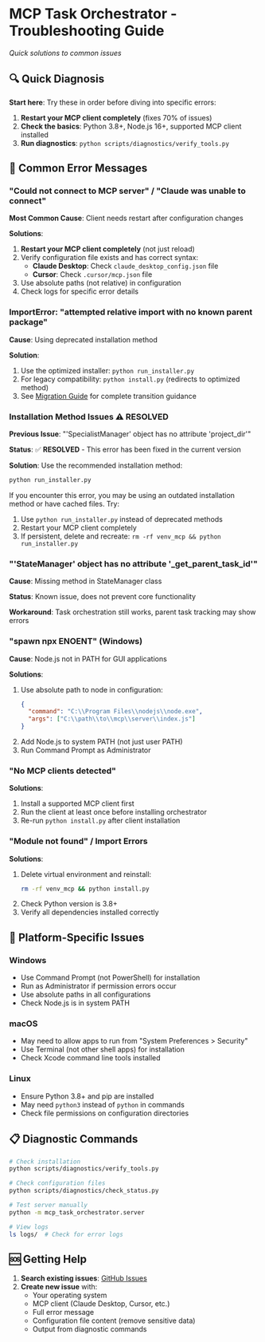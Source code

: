 # MCP Task Orchestrator - Troubleshooting Guide

*Quick solutions to common issues*

## 🔍 Quick Diagnosis

**Start here**: Try these in order before diving into specific errors:

1. **Restart your MCP client completely** (fixes 70% of issues)
2. **Check the basics**: Python 3.8+, Node.js 16+, supported MCP client installed
3. **Run diagnostics**: `python scripts/diagnostics/verify_tools.py`

## 🚨 Common Error Messages

### "Could not connect to MCP server" / "Claude was unable to connect"

**Most Common Cause**: Client needs restart after configuration changes

**Solutions**:
1. **Restart your MCP client completely** (not just reload)
2. Verify configuration file exists and has correct syntax:
   - **Claude Desktop**: Check `claude_desktop_config.json` file
   - **Cursor**: Check `.cursor/mcp.json` file  
3. Use absolute paths (not relative) in configuration
4. Check logs for specific error details

### ImportError: "attempted relative import with no known parent package"

**Cause**: Using deprecated installation method

**Solution**:
1. Use the optimized installer: `python run_installer.py`
2. For legacy compatibility: `python install.py` (redirects to optimized method)
3. See [Migration Guide](MIGRATION_GUIDE.md) for complete transition guidance

### Installation Method Issues ⚠️ RESOLVED

**Previous Issue**: "'SpecialistManager' object has no attribute 'project_dir'"

**Status**: ✅ **RESOLVED** - This error has been fixed in the current version

**Solution**: Use the recommended installation method:
```bash
python run_installer.py
```

If you encounter this error, you may be using an outdated installation method or have cached files. Try:
1. Use `python run_installer.py` instead of deprecated methods
2. Restart your MCP client completely
3. If persistent, delete and recreate: `rm -rf venv_mcp && python run_installer.py`

### "'StateManager' object has no attribute '_get_parent_task_id'"

**Cause**: Missing method in StateManager class

**Status**: Known issue, does not prevent core functionality

**Workaround**: Task orchestration still works, parent task tracking may show errors

### "spawn npx ENOENT" (Windows)

**Cause**: Node.js not in PATH for GUI applications

**Solutions**:
1. Use absolute path to node in configuration:
   ```json
   {
     "command": "C:\\Program Files\\nodejs\\node.exe",
     "args": ["C:\\path\\to\\mcp\\server\\index.js"]
   }
   ```
2. Add Node.js to system PATH (not just user PATH)
3. Run Command Prompt as Administrator

### "No MCP clients detected"

**Solutions**:
1. Install a supported MCP client first
2. Run the client at least once before installing orchestrator
3. Re-run `python install.py` after client installation

### "Module not found" / Import Errors

**Solutions**:
1. Delete virtual environment and reinstall:
   ```bash
   rm -rf venv_mcp && python install.py
   ```
2. Check Python version is 3.8+
3. Verify all dependencies installed correctly

## 🔧 Platform-Specific Issues

### Windows
- Use Command Prompt (not PowerShell) for installation
- Run as Administrator if permission errors occur
- Use absolute paths in all configurations
- Check Node.js is in system PATH

### macOS
- May need to allow apps to run from "System Preferences > Security"
- Use Terminal (not other shell apps) for installation
- Check Xcode command line tools installed

### Linux
- Ensure Python 3.8+ and pip are installed
- May need `python3` instead of `python` in commands
- Check file permissions on configuration directories

## 📋 Diagnostic Commands

```bash
# Check installation
python scripts/diagnostics/verify_tools.py

# Check configuration files
python scripts/diagnostics/check_status.py

# Test server manually
python -m mcp_task_orchestrator.server

# View logs
ls logs/  # Check for error logs
```

## 🆘 Getting Help

1. **Search existing issues**: [GitHub Issues](https://github.com/EchoingVesper/mcp-task-orchestrator/issues)
2. **Create new issue** with:
   - Your operating system
   - MCP client (Claude Desktop, Cursor, etc.)
   - Full error message
   - Configuration file content (remove sensitive data)
   - Output from diagnostic commands
